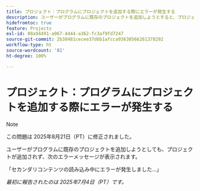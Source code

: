 ```yaml
---
title: プロジェクト：プログラムにプロジェクトを追加する際にエラーが発生する
description: ユーザーがプログラムに既存のプロジェクトを追加しようとすると、プロジェクトが追加されず、エラーメッセージが表示されます。
hidefromtoc: true
feature: Projects
exl-id: 08a94491-a967-4444-a362-fc3af9fd7247
source-git-commit: 2b38481cecee37d6b1afcca93630566261378292
workflow-type: ht
source-wordcount: '81'
ht-degree: 100%

---
```


# プロジェクト：プログラムにプロジェクトを追加する際にエラーが発生する

>[!NOTE]
>
>この問題は 2025年8月21日（PT）に修正されました。

ユーザーがプログラムに既存のプロジェクトを追加しようとしても、プロジェクトが追加されず、次のエラーメッセージが表示されます。

「セカンダリコンテンツの読み込み中にエラーが発生しました...」

_最初に報告されたのは 2025年7月4日（PT）です。_
